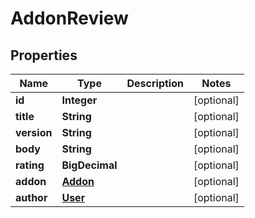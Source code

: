 

# AddonReview


## Properties

Name | Type | Description | Notes
------------ | ------------- | ------------- | -------------
**id** | **Integer** |  |  [optional]
**title** | **String** |  |  [optional]
**version** | **String** |  |  [optional]
**body** | **String** |  |  [optional]
**rating** | **BigDecimal** |  |  [optional]
**addon** | [**Addon**](Addon.md) |  |  [optional]
**author** | [**User**](User.md) |  |  [optional]



